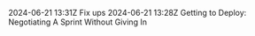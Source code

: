 2024-06-21 13:31Z Fix ups
2024-06-21 13:28Z Getting to Deploy: Negotiating A Sprint Without Giving In
